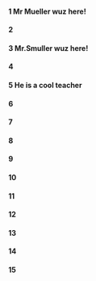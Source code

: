 #### 1 Mr Mueller wuz here!
#### 2
#### 3 Mr.Smuller wuz here!
#### 4
#### 5 He is a cool teacher
#### 6
#### 7
#### 8
#### 9
#### 10
#### 11
#### 12
#### 13
#### 14
#### 15